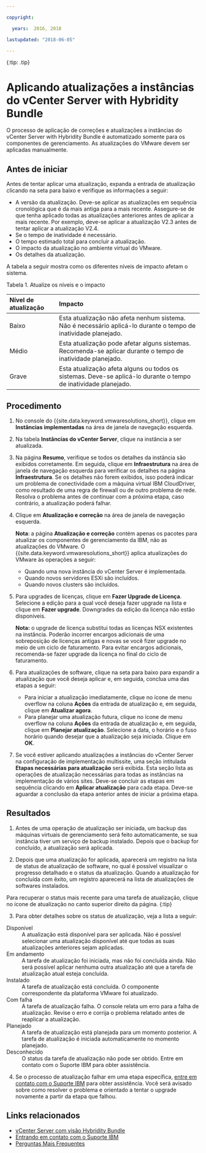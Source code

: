 ```yaml
---

copyright:

  years:  2016, 2018

lastupdated: "2018-06-05"

---
```


{:tip: .tip}

# Aplicando atualizações a instâncias do vCenter Server with Hybridity Bundle

O processo de aplicação de correções e atualizações a instâncias do vCenter Server with Hybridity Bundle é automatizado somente para os componentes de gerenciamento. As atualizações do VMware devem ser aplicadas manualmente.

## Antes de iniciar

Antes de tentar aplicar uma atualização, expanda a entrada de atualização clicando na seta para baixo e verifique as informações a seguir:
* A versão da atualização. Deve-se aplicar as atualizações em sequência cronológica que é da mais antiga para a mais recente. Assegure-se de que tenha aplicado todas as atualizações anteriores antes de aplicar a mais recente. Por exemplo, deve-se aplicar a atualização V2.3 antes de tentar aplicar a atualização V2.4.
* Se o tempo de inatividade é necessário.
* O tempo estimado total para concluir a atualização.
* O impacto da atualização no ambiente virtual do VMware.
* Os detalhes da atualização.

A tabela a seguir mostra como os diferentes níveis de impacto afetam o sistema.

Tabela 1. Atualize os níveis e o impacto

| Nível de atualização  | Impacto        |  
|:------------- |:------------- |
| Baixo    | Esta atualização não afeta nenhum sistema. Não é necessário aplicá-lo durante o tempo de inatividade planejado. |  
| Médio | Esta atualização pode afetar alguns sistemas. Recomenda-se aplicar durante o tempo de inatividade planejado. |  
| Grave  | Esta atualização afeta alguns ou todos os sistemas. Deve-se aplicá-lo durante o tempo de inatividade planejado. |  

## Procedimento

1. No console do {{site.data.keyword.vmwaresolutions_short}}, clique em **Instâncias implementadas** na área de janela de navegação esquerda.
2. Na tabela **Instâncias do vCenter Server**, clique na instância a ser atualizada.
3. Na página **Resumo**, verifique se todos os detalhes da instância são exibidos corretamente. Em seguida, clique em **Infraestrutura** na área de janela de navegação esquerda para verificar os detalhes na página **Infraestrutura**.
   Se os detalhes não forem exibidos, isso poderá indicar um problema de conectividade com a máquina virtual IBM CloudDriver, como resultado de uma regra de firewall ou de outro problema de rede. Resolva o problema antes de continuar com a próxima etapa, caso contrário, a atualização poderá falhar.
4. Clique em **Atualização e correção** na área de janela de navegação esquerda.

   **Nota**: a página **Atualização e correção** contém apenas os pacotes para atualizar os componentes de gerenciamento da IBM, não as atualizações do VMware. O {{site.data.keyword.vmwaresolutions_short}} aplica atualizações do VMware às operações a seguir:
   * Quando uma nova instância do vCenter Server é implementada.
   * Quando novos servidores ESXi são incluídos.
   * Quando novos clusters são incluídos.

5. Para upgrades de licenças, clique em **Fazer Upgrade de Licença**. Selecione a edição para a qual você deseja fazer upgrade na lista e clique em **Fazer upgrade**. Downgrades da edição da licença não estão disponíveis.

   **Nota:** o upgrade de licença substitui todas as licenças NSX existentes na instância. Poderão incorrer encargos adicionais de uma sobreposição de licenças antigas e novas se você fizer upgrade no meio de um ciclo de faturamento. Para evitar encargos adicionais, recomenda-se fazer upgrade da licença no final do ciclo de faturamento.

6. Para atualizações de software, clique na seta para baixo para expandir a atualização que você deseja aplicar e, em seguida, conclua uma das etapas a seguir:
   *  Para iniciar a atualização imediatamente, clique no ícone de menu overflow na coluna **Ações** da entrada de atualização e, em seguida, clique em **Atualizar agora**.
   *  Para planejar uma atualização futura, clique no ícone de menu overflow na coluna **Ações** da entrada de atualização e, em seguida, clique em **Planejar atualização**. Selecione a data, o horário e o fuso horário quando desejar que a atualização seja iniciada. Clique em **OK**.
7. Se você estiver aplicando atualizações a instâncias do vCenter Server na configuração de implementação multissite, uma seção intitulada **Etapas necessárias para atualização** será exibida. Esta seção lista as operações de atualização necessárias para todas as instâncias na implementação de vários sites. Deve-se concluir as etapas em sequência clicando em **Aplicar atualização** para cada etapa. Deve-se aguardar a conclusão da etapa anterior antes de iniciar a próxima etapa.   

## Resultados

1. Antes de uma operação de atualização ser iniciada, um backup das máquinas virtuais de gerenciamento será feito automaticamente, se sua instância tiver um serviço de backup instalado. Depois que o backup for concluído, a atualização será aplicada.

2. Depois que uma atualização for aplicada, aparecerá um registro na lista de status de atualização de software, no qual é possível visualizar o progresso detalhado e o status da atualização. Quando a atualização for concluída com êxito, um registro aparecerá na lista de atualizações de softwares instalados.

  Para recuperar o status mais recente para uma tarefa de atualização, clique no ícone de atualização no canto superior direito da página.
  {:tip}

3. Para obter detalhes sobre os status de atualização, veja a lista a seguir:
<dl class="dl">
<dt class="dt dlterm">Disponível</dt>
<dd class="dd">A atualização está disponível para ser aplicada. Não é possível selecionar uma atualização disponível até que todas as suas atualizações anteriores sejam aplicadas.
</dd>
<dt class="dt dlterm">Em andamento</dt>
<dd class="dd">A tarefa de atualização foi iniciada, mas não foi concluída ainda. Não será possível aplicar nenhuma outra atualização até que a tarefa de atualização atual esteja concluída.</dd>
<dt class="dt dlterm">Instalado</dt>
<dd class="dd">A tarefa de atualização está concluída. O componente correspondente da plataforma VMware foi atualizado.</dd>
<dt class="dt dlterm">Com falha</dt>
<dd class="dd">A tarefa de atualização falha. O console relata um erro para a falha de atualização. Revise o erro e corrija o problema relatado antes de reaplicar a atualização.</dd>
<dt class="dt dlterm">Planejado</dt>
<dd class="dd">A tarefa de atualização está planejada para um momento posterior. A tarefa de atualização é iniciada automaticamente no momento planejado.</dd>
<dt class="dt dlterm">Desconhecido</dt>
<dd class="dd">O status da tarefa de atualização não pode ser obtido. Entre em contato com o Suporte IBM para obter assistência.</dd>
</dl>

4. Se o processo de atualização falhar em uma etapa específica, [entre em contato com o Suporte IBM](../vmonic/trbl_support.html) para obter assistência. Você será avisado sobre como resolver o problema e orientado a tentar o upgrade novamente a partir da etapa que falhou.

## Links relacionados

* [vCenter Server com visão Hybridity Bundle](../vcenter/vc_hybrid_overview.html)
* [Entrando em contato com o Suporte IBM](../vmonic/trbl_support.html)
* [Perguntas Mais Frequentes](../vmonic/faq.html)
